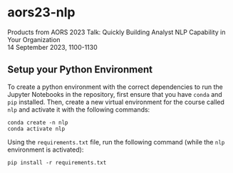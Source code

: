 # aors23-nlp
Products from AORS 2023 Talk: Quickly Building Analyst NLP Capability in Your Organization  
14 September 2023, 1100-1130

## Setup your Python Environment
To create a python environment with the correct dependencies to run the Jupyter Notebooks in the repository, first ensure that you have `conda` and `pip` installed.  Then, create a new virtual environment for the course called `nlp` and activate it with the following commands:
```
conda create -n nlp
conda activate nlp
```

Using the `requirements.txt` file, run the following command (while the `nlp` environment is activated):
```
pip install -r requirements.txt 
```